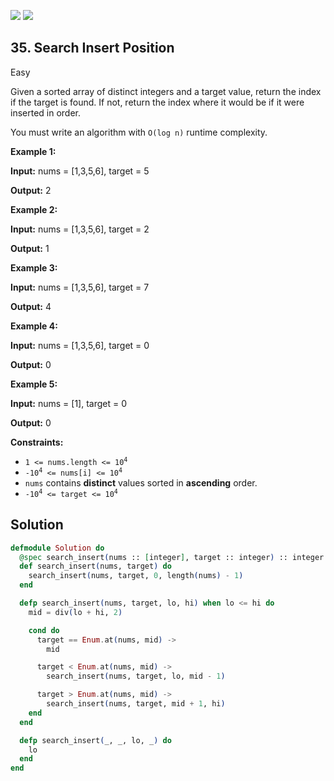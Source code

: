 [![](https://img.shields.io/github/stars/LeetCode-in-Elixir/LeetCode-in-Elixir?label=Stars&style=flat-square)](https://github.com/LeetCode-in-Elixir/LeetCode-in-Elixir)
[![](https://img.shields.io/github/forks/LeetCode-in-Elixir/LeetCode-in-Elixir?label=Fork%20me%20on%20GitHub%20&style=flat-square)](https://github.com/LeetCode-in-Elixir/LeetCode-in-Elixir/fork)

## 35\. Search Insert Position

Easy

Given a sorted array of distinct integers and a target value, return the index if the target is found. If not, return the index where it would be if it were inserted in order.

You must write an algorithm with `O(log n)` runtime complexity.

**Example 1:**

**Input:** nums = [1,3,5,6], target = 5

**Output:** 2

**Example 2:**

**Input:** nums = [1,3,5,6], target = 2

**Output:** 1

**Example 3:**

**Input:** nums = [1,3,5,6], target = 7

**Output:** 4

**Example 4:**

**Input:** nums = [1,3,5,6], target = 0

**Output:** 0

**Example 5:**

**Input:** nums = [1], target = 0

**Output:** 0

**Constraints:**

*   <code>1 <= nums.length <= 10<sup>4</sup></code>
*   <code>-10<sup>4</sup> <= nums[i] <= 10<sup>4</sup></code>
*   `nums` contains **distinct** values sorted in **ascending** order.
*   <code>-10<sup>4</sup> <= target <= 10<sup>4</sup></code>

## Solution

```elixir
defmodule Solution do
  @spec search_insert(nums :: [integer], target :: integer) :: integer
  def search_insert(nums, target) do
    search_insert(nums, target, 0, length(nums) - 1)
  end

  defp search_insert(nums, target, lo, hi) when lo <= hi do
    mid = div(lo + hi, 2)

    cond do
      target == Enum.at(nums, mid) ->
        mid

      target < Enum.at(nums, mid) ->
        search_insert(nums, target, lo, mid - 1)

      target > Enum.at(nums, mid) ->
        search_insert(nums, target, mid + 1, hi)
    end
  end

  defp search_insert(_, _, lo, _) do
    lo
  end
end
```